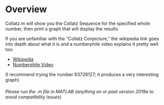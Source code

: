 # Overview

Collatz.m will show you the Collatz Sequence for the specified whole number, then print a graph that will display the results.

If you are unfamiliar with the "Collatz Conjecture," the wikipedia link goes into depth about what it is and a numberphile video explains it pretty well too:

* [Wikipedia](https://en.wikipedia.org/wiki/Collatz_conjecture)
* [Numberphile Video](https://www.youtube.com/watch?v=5mFpVDpKX70)

(I recommend trying the number 63728127; it produces a very interesting graph)

###### Please run the .m file in MATLAB (anything on or past version 2019a to avoid compatibility issues)
